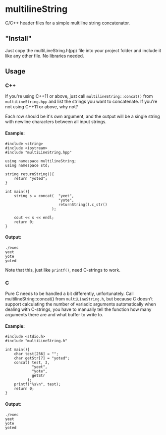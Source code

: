 # multilineString
C/C++ header files for a simple multiline string concatenator.
## "Install"
Just copy the multiLineString.h(pp) file into your project folder and include it like any other file. No libraries needed.
## Usage
### C++
If you're using C++11 or above, just call ```multilineString::concat()``` from ```multiLineString.hpp``` and list the strings you want to concatenate. If you're not using C++11 or above, why not? 

Each row should be it's own argument, and the output will be a single string with newline characters between all input strings.
#### Example:
```[C++]
#include <string>
#include <iostream>
#include "multiLineString.hpp"

using namespace multilineString;
using namespace std;

string returnString(){
    return "yoted";
}

int main(){
    string s = concat(  "yeet",
                        "yote",
                        returnString().c_str()
                     );

    cout << s << endl;
    return 0;
}
```
#### Output:
```
./exec
yeet
yote
yoted
```
Note that this, just like ```printf()```, need C-strings to work.

### C
Pure C needs to be handled a bit differently, unfortunately. Call multilineString::concat() from ```multiLineString.h```, but because C doesn't support calculating the number of variadic arguments automatically when dealing with C-strings, you have to manually tell the function how many arguments there are and what buffer to write to.
#### Example:
```[C]
#include <stdio.h>
#include "multiLineString.h"

int main(){
    char test[256] = "";
    char getStr[7] = "yoted";
    concat( test, 3,
            "yeet",
            "yote",
            getStr
          );
    printf("%s\n", test);
    return 0;
}
```
#### Output:
```
./exec
yeet
yote
yoted
```
